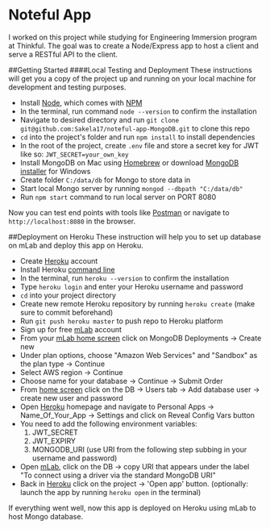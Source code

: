 Noteful App
============================
I worked on this project while studying for Engineering Immersion program at Thinkful.
The goal was to create a Node/Express app to host a client and serve a RESTful API to the client.

##Getting Started
####Local Testing and Deployment
These instructions will get you a copy of the project up and running on your local machine for development and testing purposes.
* Install [Node](https://nodejs.org/en/), which comes with [NPM](https://www.npmjs.com/)
* In the terminal, run command ```node --version``` to confirm the installation
* Navigate to desired directory and run ```git clone git@github.com:Sakela17/noteful-app-MongoDB.git``` to clone this repo
* ```cd``` into the project's folder and run ```npm install``` to install dependencies
* In the root of the project, create ```.env``` file and store a secret key for JWT like so: ```JWT_SECRET=your_own_key```
* Install MongoDB on Mac using [Homebrew](https://brew.sh/) or download [MongoDB installer](https://www.mongodb.com/download-center#community) for Windows
* Create folder ```C:/data/db``` for Mongo to store data in
* Start local Mongo server by running ```mongod --dbpath "C:/data/db"```
* Run ```npm start``` command to run local server on PORT 8080

Now you can test end points with tools like [Postman](https://www.getpostman.com/) or navigate to ```http://localhost:8080``` in the browser.

##Deployment on Heroku
These instruction will help you to set up database on mLab and deploy this app on Heroku.
* Create [Heroku](https://signup.heroku.com/identity) account
* Install Heroku [command line](https://devcenter.heroku.com/articles/heroku-cli)
* In the terminal, run ```heroku --version``` to confirm the installation
* Type ```heroku login``` and enter your Heroku username and password
* ```cd``` into your project directory
* Create new remote Heroku repository by running ```heroku create``` (make sure to commit beforehand)
* Run ```git push heroku master``` to push repo to Heroku platform
* Sign up for free [mLab](https://mlab.com/signup/) account
* From your [mLab home screen](https://mlab.com/home) click on MongoDB Deployments -> Create new
* Under plan options, choose "Amazon Web Services" and "Sandbox" as the plan type -> Continue
* Select AWS region -> Continue
* Choose name for your database -> Continue -> Submit Order
* From [home screen](https://mlab.com/home) click on the DB -> Users tab -> Add database user -> create new user and password
* Open [Heroku](https://id.heroku.com/login) homepage and navigate to Personal Apps -> Name_Of_Your_App -> Settings and click on Reveal Config Vars button
* You need to add the following environment variables:
    1. JWT_SECRET
    2. JWT_EXPIRY
    3. MONGODB_URI (use URI from the following step subbing in your username and password)
* Open [mLab](https://mlab.com/home), click on the DB -> copy URI that appears under the label "To connect using a driver via the standard MongoDB URI"
* Back in [Heroku](https://id.heroku.com/login) click on the project -> 'Open app' button. (optionally: launch the app by running ```heroku open``` in the terminal)

If everything went well, now this app is deployed on Heroku using mLab to host Mongo database. 
 
 
